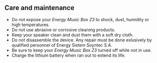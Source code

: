 ## Care and maintenance

* Do not expose your *Energy Music Box Z3* to shock, dust, humidity or high temperatures.
* Do not use abrasive or corrosive cleaning products.
* Keep your speaker clean and dust them with a soft dry cloth.
* Do not disassemble the device. Any repair must be done exlusively by qualified personnel of Energy Sistem Soyntec S.A.
* Be sure to keep your *Energy Music Box Z3* turned off while not in use.
* Charge the lithium battery when ran out to extend its life.

